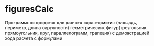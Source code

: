 # figuresCalc
Программное средство для расчета характеристик (площадь, периметр, длина окружности) геометрических фигур(треугольник. прямоугольник, круг, параллелограмм, трапеция) с демонстрацией хода расчета с формулами 
